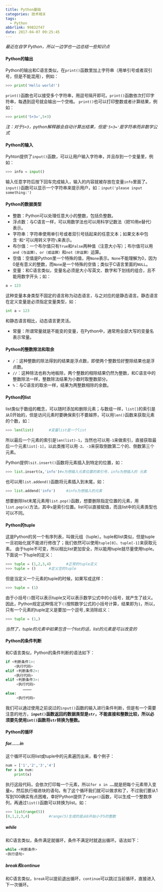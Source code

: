 ```yaml
---
title: Python基础
categories: 技术相关
tags:
  - Python
abbrlink: 99832f47
date: 2017-04-07 09:25:45
---
```

*最近在自学 Python，所以一边学也一边总结一些知识点*

#### Python的输出

Python的输出和C语言类似，在`print()`函数里加上字符串（用单引号或者双引号，但是不能混用），例如：

```python
>>> print('Hello world!')
```

`print()`函数也可以接受多个字符串，用逗号隔开即可。`print()`函数依次打印字符串，每遇到逗号就会输出一个空格。
`print()`也可以打印整数或者计算结果，例如：
<!--more-->

```python
>>> print('5+3=',5+3)
```

*注：对于`5+3`，python解释器会自动计算出结果，但是`'5+3='`是字符串而非数学公式*

#### Python的输入

Pyhton提供了`input()`函数，可以让用户输入字符串，并且存到一个变量里，例如：

```python
>>> info = input()
```

输入任意字符后按下回车完成输入，输入的内容就被存放在变量`info`里面了。
`input()`函数可以显示一个字符串来提示用户，如：`input('please input something:')`

#### Python的数据类型

* 整数：Python可以处理任意大小的整数，包括负整数。
* 浮点数：与C语言一样，可以用数学法也可以用科学记数法（把10用e替代）表示。
* 字符串：字符串使用单引号或者双引号括起来的任意文本；如果文本中包含`'`和`"`可以用转义字符`\`来表示。
* 布尔值：一个布尔值只有`True`和`False`两种值（注意大小写）；布尔值可以用`and（与运算）`、`or（或运算）`和`not（非运算）`运算。
* 空值：空值是Python里一个特殊的值，用`None`表示。`None`不能理解为0，因为0是有意义的整数，而`None`是一个特殊的空值；类似于C语言里面的`NULL`。
* 变量：和C语言类似，变量名必须是大小写英文、数字和下划线的组合，且不能用数字开头；如：

```python
a = 123
```

这种变量本身类型不固定的语言称为动态语言，与之对应的是静态语言。静态语言在定义变量是必须指定变量类型，如：

```python
int a = 123
```

和静态语言相比，动态语言更灵活。

* 常量：所谓常量就是不能变的变量，在Python中，通常用全部大写的变量名表示常量。

#### Python的整数除法和取余

* `/`：这种整数的除法得到的结果是浮点数，即使两个整数恰好整除结果也是浮点数。
* `//`：这种除法也称为地板除，两个整数的相除结果仍然为整数，和C语言中的整数除法一样，整数除法结果为小数时取整数部分。
* `%`：与C语言的取余一样，结果为两整数相除的余数。

#### Python的list

list类似于数组的概念，可以随时添加和删除元素；与数组一样，`list[]`的索引是从0开始的，但是访问元素时要确保索引不要越界，可以用`len()`函数来获取元素的个数，如：

```python
>>> len(list)       #变量list是一个list
```

所以最后一个元素的索引是`len(list)-1`，当然也可以用`-1`来做索引，直接获取最后一个元素`list[-1]`，以此类推可以用`-2`、`-3`来获取倒数第二个的、倒数第三个元素。

Python提供`lsit.insert()`函数将元素插入到特定的位置，如：

```python
>>> list.insert(x,'info')#x为想插入元素位置的索引号，info为想插入的 元素
```

也可以用`list.addend()`函数将元素插入到末尾，如：

```python
>>> list.addend('info')     #info为想插入的元素
```

想要删除list末尾元素用`list.pop()`函数，想要删除指定位置的元素，用`list.pop(x)`方法，其中`x`是索引位置。list可以直接赋值，而且list中的元素类型也可以不同。

#### Python的tuple

这是Python的另一个有序列表，叫做元组（tuple）。tuple和list类似，但是tuple一旦初始化就不能进行修改了；我们依然可以使用`tuple[0]`、`tuple[-1]`来获取元素。
由于tuple不可变，所以相比list更加安全，所以能用tuple就尽量使用tuple。下面说一下tuple的定义：

```python
>>> tuple = (1,2,3,4)       #正常的tuple定义
>>> tuple = ()      #定义空的tuple
```

但是当定义一个元素的tuple的时候，如果写成这样：

```python
>>> tuple = (1)
```

由于小括号`()`既可以表示tuple又可以表示数学公式中的小括号，就产生了歧义。因此，Python规定这种情况下`()`按照数学公式的小括号计算，结果即为`1`，所以，只有一个元素的tuple定义是要加一个逗号`,`来消除歧义：

```python
>>> tuple = (1,)
```

*当然了，tuple的元素中如果包含一个list的话，list的元素是可以改变的*

#### Python的条件判断

和C语言类似，Python的条件判断的语法如下：

```python
if <判断条件1>:
    <执行代码>
elif <判断条件2>:
    <执行代码>
elif <判断条件3>:
     <执行代码>
        …………
else:
     <执行代码>
```

我们可以通过使用之前说过的`input()`函数的输入进行条件判断，但是有一个需要注意的地方，**`input()`函数返回的数据类型是`str`，不能直接和整数比较，所以必须要先使用`int()`函数将`str`转换为整数。**

#### Python的循环

##### for……in

这个循环可以将list或tuple中的元素遍历出来，看个例子：

```python
num = ['1','2','3','4']
for x in num:
    print(x)
```

执行这段代码，会依次打印每一个元素，所以`for x in ……`就是把每个元素带入变量`x`，然后执行缩进块的语句。有了这个循环我们就可以做求和了，不过我们要从1写到100确实有点困难，幸好Python提供了`range()`函数，可以生成一个整数序列，再通过`list()`函数可以转换为list。如：

```python
>>> list(range(5))
[0,1,2,3,4]         #range(5)生成的是从0开始小于5的整数
```

##### while

和C语言类似，条件满足就循环，条件不满足时就退出循环。语法如下：

```python
while <判断条件>
<执行语句>
```

##### break和continue

和C语言类似，`break`可以提前退出循环，`continue`可以跳过当前循环，直接进入下一次循环。
